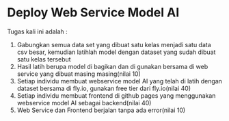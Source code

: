 # Deploy Web Service Model AI

Tugas kali ini adalah :
1. Gabungkan semua data set yang dibuat satu kelas menjadi satu data csv besar, kemudian latihlah model dengan dataset yang sudah dibuat satu kelas tersebut
2. Hasil latih berupa model di bagikan dan di gunakan bersama di web service yang dibuat masing masing(nilai 10)
3. Setiap individu membuat webservice model AI yang telah di latih dengan dataset bersama di fly.io, gunakan free tier dari fly.io(nilai 40)
4. Setiap individu membuat frontend di github pages yang menggunakan webservice model AI sebagai backend(nilai 40)
5. Web Service dan Frontend berjalan tanpa ada error(nilai 10)